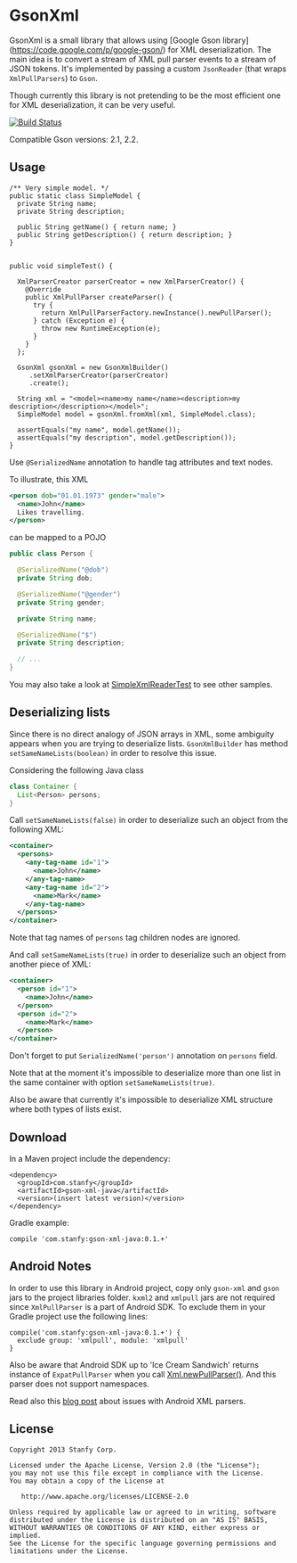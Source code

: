 GsonXml
===============

GsonXml is a small library that allows using [Google Gson library] (https://code.google.com/p/google-gson/) for XML deserialization.
The main idea is to convert a stream of XML pull parser events to a stream of JSON tokens.
It's implemented by passing a custom `JsonReader` (that wraps `XmlPullParsers`) to `Gson`.

Though currently this library is not pretending to be the most efficient one for XML deserialization, it can be very useful.

[![Build Status](https://secure.travis-ci.org/stanfy/gson-xml.png?branch=master)](http://travis-ci.org/stanfy/gson-xml)

Compatible Gson versions: 2.1, 2.2.

Usage
-------------

    /** Very simple model. */
    public static class SimpleModel {
      private String name;
      private String description;
    
      public String getName() { return name; }
      public String getDescription() { return description; }
    }
    
    
    public void simpleTest() {
      
      XmlParserCreator parserCreator = new XmlParserCreator() {
        @Override
        public XmlPullParser createParser() {
          try {
            return XmlPullParserFactory.newInstance().newPullParser();
          } catch (Exception e) {
            throw new RuntimeException(e);
          }
        }
      };
    
      GsonXml gsonXml = new GsonXmlBuilder()
         .setXmlParserCreator(parserCreator)
         .create();

      String xml = "<model><name>my name</name><description>my description</description></model>";
      SimpleModel model = gsonXml.fromXml(xml, SimpleModel.class);
      
      assertEquals("my name", model.getName());
      assertEquals("my description", model.getDescription());
    }

Use `@SerializedName` annotation to handle tag attributes and text nodes.

To illustrate, this XML
```xml
<person dob="01.01.1973" gender="male">
  <name>John</name>
  Likes travelling.
</person>
```
can be mapped to a POJO
```java
public class Person {

  @SerializedName("@dob")
  private String dob;

  @SerializedName("@gender")
  private String gender;

  private String name;

  @SerializedName("$")
  private String description;

  // ...
}
```

You may also take a look at
[SimpleXmlReaderTest](https://github.com/stanfy/gson-xml/blob/master/src/test/java/com/stanfy/gsonxml/test/SimpleXmlReaderTest.java)
to see other samples.

Deserializing lists
-------------------

Since there is no direct analogy of JSON arrays in XML, some ambiguity appears when you are trying to deserialize lists.
`GsonXmlBuilder` has method `setSameNameLists(boolean)` in order to resolve this issue.

Considering the following Java class
```java
class Container {
  List<Person> persons;
}
```

Call `setSameNameLists(false)` in order to deserialize such an object from the following XML:
```xml
<container>
  <persons>
    <any-tag-name id="1">
      <name>John</name>
    </any-tag-name>
    <any-tag-name id="2">
      <name>Mark</name>
    </any-tag-name>
  </persons>
</container>
```
Note that tag names of `persons` tag children nodes are ignored.

And call `setSameNameLists(true)` in order to deserialize such an object from another piece of XML:
```xml
<container>
  <person id="1">
    <name>John</name>
  </person>
  <person id="2">
    <name>Mark</name>
  </person>
</container>
```
Don't forget to put `SerializedName('person')` annotation on `persons` field.

Note that at the moment it's impossible to deserialize more than one list in the same container with option
`setSameNameLists(true)`.

Also be aware that currently it's impossible to deserialize XML structure where both types of lists exist.


Download
--------

In a Maven project include the dependency:
```
<dependency>
  <groupId>com.stanfy</groupId>
  <artifactId>gson-xml-java</artifactId>
  <version>(insert latest version)</version>
</dependency>
```

Gradle example:
```
compile 'com.stanfy:gson-xml-java:0.1.+'
```

Android Notes
-------------

In order to use this library in Android project, copy only `gson-xml` and `gson` jars to the project libraries folder.
`kxml2` and `xmlpull` jars are not required since `XmlPullParser` is a part of Android SDK.
To exclude them in your Gradle project use the following lines:
```
compile('com.stanfy:gson-xml-java:0.1.+') {
  exclude group: 'xmlpull', module: 'xmlpull'
}
```

Also be aware that Android SDK up to 'Ice Cream Sandwich' returns instance of `ExpatPullParser` when you call
[Xml.newPullParser()](http://developer.android.com/reference/android/util/Xml.html#newPullParser()).
And this parser does not support namespaces.

Read also this [blog post](http://android-developers.blogspot.com/2011_12_01_archive.html) about issues with
Android XML parsers.

License
-------

    Copyright 2013 Stanfy Corp.

    Licensed under the Apache License, Version 2.0 (the "License");
    you may not use this file except in compliance with the License.
    You may obtain a copy of the License at

       http://www.apache.org/licenses/LICENSE-2.0

    Unless required by applicable law or agreed to in writing, software
    distributed under the License is distributed on an "AS IS" BASIS,
    WITHOUT WARRANTIES OR CONDITIONS OF ANY KIND, either express or implied.
    See the License for the specific language governing permissions and
    limitations under the License.
    